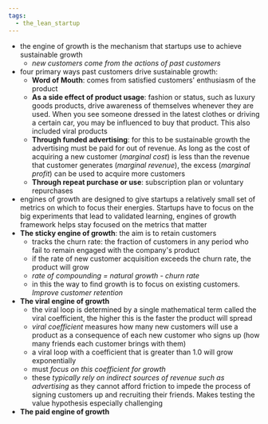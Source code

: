 ```yaml
---
tags:
  - the_lean_startup
---
```

- the engine of growth is the mechanism that startups use to achieve sustainable growth
	- *new customers come from the actions of past customers*
- four primary ways past customers drive sustainable growth:
	- **Word of Mouth**: comes from satisfied customers' enthusiasm of the product
	- **As a side effect of product usage**: fashion or status, such as luxury goods products, drive awareness of themselves whenever they are used. When you see someone dressed in the latest clothes or driving a certain car, you may be influenced to buy that product. This also included viral products
	- **Through funded advertising**: for this to be sustainable growth the advertising must be paid for out of revenue. As long as the cost of acquiring a new customer (*marginal cost*) is less than the revenue that customer generates (*marginal revenue*), the excess (*marginal profit*) can be used to acquire more customers
	- **Through repeat purchase or use**: subscription plan or voluntary repurchases
- engines of growth are designed to give startups a relatively small set of metrics on which to focus their energies. Startups have to focus on the big experiments that lead to validated learning, engines of growth framework helps stay focused on the metrics that matter
- **The sticky engine of growth**: the aim is to retain customers
	- tracks the churn rate: the fraction of customers in any period who fail to remain engaged with the company's product
	- if the rate of new customer acquisition exceeds the churn rate, the product will grow
	- *rate of compounding = natural growth - churn rate*
	- in this the way to find growth is to focus on existing customers. *Improve customer retention*
- **The viral engine of growth**
	- the viral loop is determined by a single mathematical term called the viral coefficient, the higher this is the faster the product will spread
	- *viral coefficient* measures how many new customers will use a product as a consequence of each new customer who signs up (how many friends each customer brings with them)
	- a viral loop with a coefficient that is greater than $1.0$ will grow exponentially
	- must *focus on this coefficient for growth*
	- these *typically rely on indirect sources of revenue such as advertising* as they cannot afford friction to impede the process of signing customers up and recruiting their friends. Makes testing the value hypothesis especially challenging
- **The paid engine of growth**